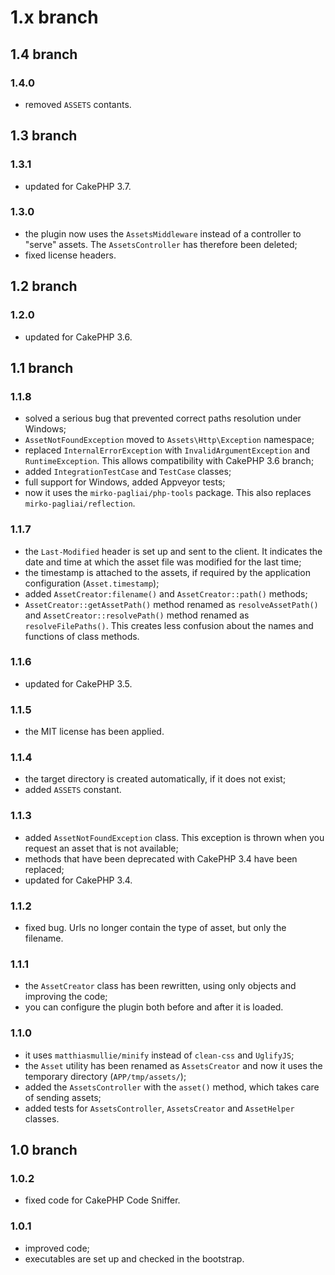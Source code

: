 # 1.x branch
## 1.4 branch
### 1.4.0
* removed `ASSETS` contants.

## 1.3 branch
### 1.3.1
* updated for CakePHP 3.7.

### 1.3.0
* the plugin now uses the `AssetsMiddleware` instead of a controller to
    "serve" assets. The `AssetsController` has therefore been deleted;
* fixed license headers.

## 1.2 branch
### 1.2.0
* updated for CakePHP 3.6.

## 1.1 branch
### 1.1.8
* solved a serious bug that prevented correct paths resolution under Windows;
* `AssetNotFoundException` moved to `Assets\Http\Exception` namespace;
* replaced `InternalErrorException` with `InvalidArgumentException` and
    `RuntimeException`. This allows compatibility with CakePHP 3.6 branch;
* added `IntegrationTestCase` and `TestCase` classes;
* full support for Windows, added Appveyor tests;
* now it uses the `mirko-pagliai/php-tools` package. This also replaces
    `mirko-pagliai/reflection`.

### 1.1.7
* the `Last-Modified` header is set up and sent to the client. It indicates the
    date and time at which the asset file was modified for the last time;
* the timestamp is attached to the assets, if required by the application
    configuration (`Asset.timestamp`);
* added `AssetCreator:filename()` and `AssetCreator::path()` methods;
* `AssetCreator::getAssetPath()` method renamed as `resolveAssetPath()` and
    `AssetCreator::resolvePath()` method renamed as `resolveFilePaths()`. This
    creates less confusion about the names and functions of class methods.

### 1.1.6
* updated for CakePHP 3.5.

### 1.1.5
* the MIT license has been applied.

### 1.1.4
* the target directory is created automatically, if it does not exist;
* added `ASSETS` constant.

### 1.1.3
* added `AssetNotFoundException` class. This exception is thrown when you
    request an asset that is not available;
* methods that have been deprecated with CakePHP 3.4 have been replaced;
* updated for CakePHP 3.4.

### 1.1.2
* fixed bug. Urls no longer contain the type of asset, but only the filename.

### 1.1.1
* the `AssetCreator` class has been rewritten, using only objects and improving
    the code;
* you can configure the plugin both before and after it is loaded.

### 1.1.0
* it uses `matthiasmullie/minify` instead of `clean-css` and `UglifyJS`;
* the `Asset` utility has been renamed as `AssetsCreator` and now it uses the
    temporary directory (`APP/tmp/assets/`);
* added the `AssetsController` with the `asset()` method, which takes care of
    sending assets;
* added tests for `AssetsController`, `AssetsCreator` and `AssetHelper` classes.

## 1.0 branch
### 1.0.2
* fixed code for CakePHP Code Sniffer.

### 1.0.1
* improved code;
* executables are set up and checked in the bootstrap.
